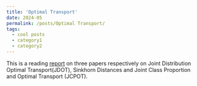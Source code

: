 ```yaml
---
title: 'Optimal Transport'
date: 2024-05
permalink: /posts/Optimal Transport/
tags:
  - cool posts
  - category1
  - category2
---
```


This is a reading [report](../files/Notes_on_Optimal_Transport.pdf) on three papers respectively on Joint Distribution Optimal Transport(JDOT), Sinkhorn Distances and Joint Class Proportion and Optimal
Transport (JCPOT). 



